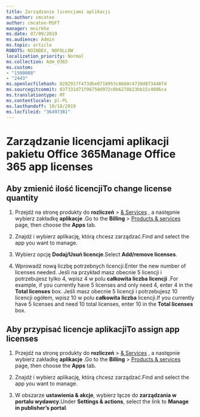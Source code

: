 ```yaml
---
title: Zarządzanie licencjami aplikacji
ms.author: cmcatee
author: cmcatee-MSFT
manager: mnirkhe
ms.date: 07/09/2019
ms.audience: Admin
ms.topic: article
ROBOTS: NOINDEX, NOFOLLOW
localization_priority: Normal
ms.collection: Adm_O365
ms.custom:
- "1500008"
- "2443"
ms.openlocfilehash: 0282917f473dbe0718953c8668c4730d8f3448fd
ms.sourcegitcommit: 037331d71f06750d972c0b6278b23bb15c4806ca
ms.translationtype: MT
ms.contentlocale: pl-PL
ms.lasthandoff: 10/18/2019
ms.locfileid: "36497381"
---
```

# <a name="manage-office-365-app-licenses"></a><span data-ttu-id="c0d07-102">Zarządzanie licencjami aplikacji pakietu Office 365</span><span class="sxs-lookup"><span data-stu-id="c0d07-102">Manage Office 365 app licenses</span></span>

## <a name="to-change-license-quantity"></a><span data-ttu-id="c0d07-103">Aby zmienić ilość licencji</span><span class="sxs-lookup"><span data-stu-id="c0d07-103">To change license quantity</span></span>

1. <span data-ttu-id="c0d07-104">Przejdź na stronę produkty do **rozliczeń** > [& Services](https://go.microsoft.com/fwlink/p/?linkid=842054) , a następnie wybierz zakładkę **aplikacje** .</span><span class="sxs-lookup"><span data-stu-id="c0d07-104">Go to the **Billing** > [Products & services](https://go.microsoft.com/fwlink/p/?linkid=842054) page, then choose the **Apps** tab.</span></span>

2. <span data-ttu-id="c0d07-105">Znajdź i wybierz aplikację, którą chcesz zarządzać.</span><span class="sxs-lookup"><span data-stu-id="c0d07-105">Find and select the app you want to manage.</span></span>  

3. <span data-ttu-id="c0d07-106">Wybierz opcję **Dodaj/Usuń licencje**.</span><span class="sxs-lookup"><span data-stu-id="c0d07-106">Select **Add/remove licenses**.</span></span>

4. <span data-ttu-id="c0d07-107">Wprowadź nową liczbę potrzebnych licencji.</span><span class="sxs-lookup"><span data-stu-id="c0d07-107">Enter the new number of licenses needed.</span></span> <span data-ttu-id="c0d07-108">Jeśli na przykład masz obecnie 5 licencji i potrzebujesz tylko 4, wpisz 4 w polu **całkowita liczba licencji** .</span><span class="sxs-lookup"><span data-stu-id="c0d07-108">For example, if you currently have 5 licenses and only need 4, enter 4 in the **Total licenses** box.</span></span> <span data-ttu-id="c0d07-109">Jeśli masz obecnie 5 licencji i potrzebujesz 10 licencji ogółem, wpisz 10 w polu **całkowita liczba** licencji.</span><span class="sxs-lookup"><span data-stu-id="c0d07-109">If you currently have 5 licenses and need 10 total licenses, enter 10 in the **Total licenses** box.</span></span>

## <a name="to-assign-app-licenses"></a><span data-ttu-id="c0d07-110">Aby przypisać licencje aplikacji</span><span class="sxs-lookup"><span data-stu-id="c0d07-110">To assign app licenses</span></span>

1. <span data-ttu-id="c0d07-111">Przejdź na stronę produkty do **rozliczeń** > [& Services](https://go.microsoft.com/fwlink/p/?linkid=842054) , a następnie wybierz zakładkę **aplikacje** .</span><span class="sxs-lookup"><span data-stu-id="c0d07-111">Go to the **Billing** > [Products & services](https://go.microsoft.com/fwlink/p/?linkid=842054) page, then choose the **Apps** tab.</span></span>

2. <span data-ttu-id="c0d07-112">Znajdź i wybierz aplikację, którą chcesz zarządzać.</span><span class="sxs-lookup"><span data-stu-id="c0d07-112">Find and select the app you want to manage.</span></span>  

3. <span data-ttu-id="c0d07-113">W obszarze **ustawienia & akcje**, wybierz łącze do **zarządzania w portalu wydawcy**.</span><span class="sxs-lookup"><span data-stu-id="c0d07-113">Under **Settings & actions**, select the link to **Manage in publisher’s portal**.</span></span>
